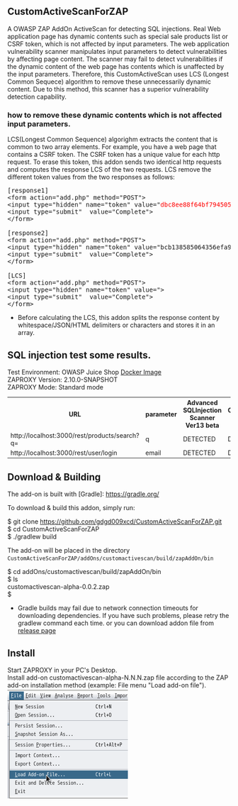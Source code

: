 ## CustomActiveScanForZAP

A OWASP ZAP AddOn ActiveScan for detecting SQL injections.
Real Web application page has dynamic contents such as special sale products list or CSRF token, which is not affected by input parameters.
The web application vulnerability scanner manipulates input parameters to detect vulnerabilities by affecting page content. 
The scanner may fail to detect vulnerabilities if the dynamic content of the web page has contents which is unaffected by the input parameters. 
Therefore, this CustomActiveScan uses LCS (Longest Common Sequece) algorithm to remove these unnecessarily dynamic content.
Due to this method, this scanner has a superior vulnerability detection capability.

### how to remove these dynamic contents which is not affected input parameters.

LCS(Longest Common Sequence) algorighm extracts the content that is common to two array elements.
For example, you have a web page that contains a CSRF token. The CSRF token has a unique value for each http request.
To erase this token, this addon sends two identical http requests and computes the response LCS of the two requests.
LCS remove the different token values ​​from the two responses as follows:
 
<PRE>
[response1]
&lt;form action="add.php" method="POST"&gt;
&lt;input type="hidden" name="token" value="<font color="red">dbc8ee88f64bf794505ef74e41d6e5a4</font>"&gt;
&lt;input type="submit"  value="Complete"&gt;
&lt;/form&gt;

[response2]
&lt;form action="add.php" method="POST"&gt;
&lt;input type="hidden" name="token" value="bcb138585064356efa927ab196cbf8ec"&gt;
&lt;input type="submit"  value="Complete"&gt;
&lt;/form&gt;

[LCS]
&lt;form action="add.php" method="POST"&gt;
&lt;input type="hidden" name="token" value="&gt;
&lt;input type="submit"  value="Complete"&gt;
&lt;/form&gt;
</PRE>
* Before calculating the LCS, this addon splits the response content by whitespace/JSON/HTML delimiters or characters and stores it in an array.

##  SQL injection test some results.

Test Environment: OWASP Juice Shop <A HREF="https://hub.docker.com/r/bkimminich/juice-shop">Docker Image</A>  
ZAPROXY Version:  2.10.0-SNAPSHOT  
ZAPROXY Mode: Standard mode  

<TABLE>
 <TR><TH>URL</TH><TH>parameter</TH><TH>Advanced SQLInjection Scanner <BR>Ver13 beta</TH><TH>CustomActiveScan <BR>ver0.0.1 alpha</TH></TR>
 <TR><TD>http://localhost:3000/rest/products/search?q=</TD><TD>q</TD><TD>DETECTED</TD><TD>DETECTED</TD></TR>
 <TR><TD>http://localhost:3000/rest/user/login</TD><TD>email</TD><TD>DETECTED</TD><TD>DETECTED</TD></TR>
</TABLE> 

## Download & Building

The add-on is built with [Gradle]: https://gradle.org/  

To download & build this addon, simply run:  

$ git clone https://github.com/gdgd009xcd/CustomActiveScanForZAP.git  
$ cd CustomActiveScanForZAP  
$ ./gradlew build  

The add-on will be placed in the directory `CustomActiveScanForZAP/addOns/customactivescan/build/zapAddOn/bin`

$ cd addOns/customactivescan/build/zapAddOn/bin  
$ ls  
customactivescan-alpha-0.0.2.zap  
$  

* Gradle builds may fail due to network connection timeouts for downloading dependencies. If you have such problems, please retry the gradlew command each time. or you can download addon file from [release page](https://github.com/gdgd009xcd/CustomActiveScanForZAP/releases)

## Install

Start ZAPROXY in your PC's Desktop.  
Install add-on customactivescan-alpha-N.N.N.zap file according to the ZAP add-on installation method (example: File menu "Load add-on file").<BR>
![AddonInstall](https://raw.githubusercontent.com/gdgd009xcd/RELEASES/master/IMG/ZAP/addoninst.png)
